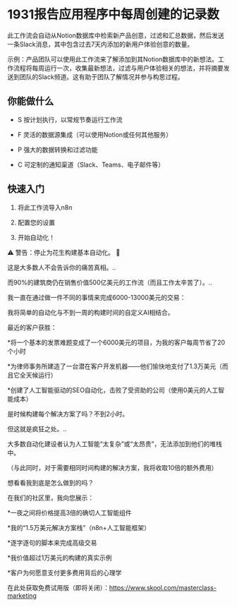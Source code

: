 # 1931报告应用程序中每周创建的记录数

此工作流会自动从Notion数据库中检索新产品创意，过滤和汇总数据，然后发送一条Slack消息，其中包含过去7天内添加的新用户体验创意的数量。

示例：产品团队可以使用此工作流来了解添加到其Notion数据库中的新想法。工作流程将每周运行一次，收集最新想法，过滤与用户体验相关的想法，并将摘要发送到团队的Slack频道。这有助于团队了解情况并参与构思过程。

## 你能做什么

- S 按计划执行，以常规节奏运行工作流

- F 灵活的数据源集成（可以使用Notion或任何其他服务）

- P 强大的数据转换和过滤功能

- C 可定制的通知渠道（Slack、Teams、电子邮件等）

## 快速入门

1.  将此工作流导入n8n

2.  配置您的设置

3.  开始自动化！

⚠️ 警告：停止为花生构建基本自动化。 🚫

这是大多数人不会告诉你的痛苦真相。..

而90%的建筑商仍在销售价值500亿美元的工作流（而且工作太辛苦了）。..

我一直在通过做一件不同的事情来完成6000-13000美元的交易：

我将简单的自动化与不到一周的构建时间的自定义AI相结合。

最近的客户获胜：

*将一个基本的发票难题变成了一个6000美元的项目，为我的客户每周节省了20个小时

*为律师事务所建造了一台潜在客户开发机器——他们愉快地支付了1.3万美元（而且它全天候运行）

*创建了人工智能驱动的SEO自动化，击败了受资助的公司（使用0美元的人工智能成本）

是时候构建每个解决方案了吗？不到2小时。

但这就是疯狂之处。..

大多数自动化建设者认为人工智能“太复杂”或“太昂贵”，无法添加到他们的堆栈中。

（与此同时，对于需要相同时间构建的解决方案，我将收取10倍的额外费用）

想看看我到底是怎么做到的吗？

在我们的社区里，我向您展示：

*一夜之间将价格提高3倍的确切人工智能组件

*我的“1.5万美元解决方案栈”（n8n+人工智能框架）

*逐字逐句的脚本来完成高级交易

*我价值超过1万美元的构建的真实示例

*客户为何愿意支付更多费用背后的心理学

在此处获取免费试用版（即将关闭）：https://www.skool.com/masterclass-marketing

